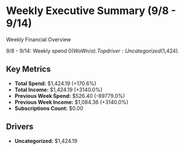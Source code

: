 # Weekly Executive Summary (9/8 - 9/14)
Weekly Financial Overview

9/8 - 9/14: Weekly spend $0 (WoW n/a). Top driver: Uncategorized ($1,424).

## Key Metrics
- **Total Spend:** $1,424.19 (+170.6%)
- **Total Income:** $1,424.19 (+3140.0%)
- **Previous Week Spend:** $526.40 (-89779.0%)
- **Previous Week Income:** $1,084.36 (+3140.0%)
- **Subscriptions Count:** $0.00

## Drivers
- **Uncategorized:** $1,424.19
